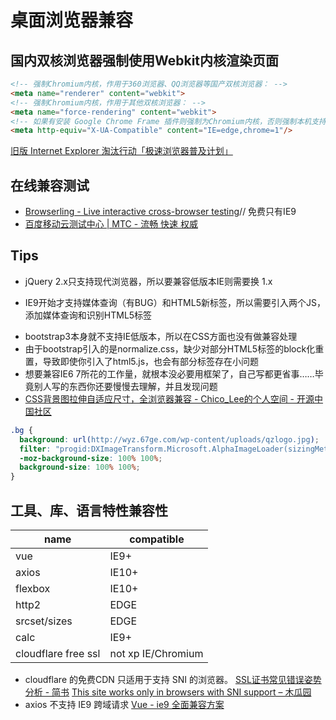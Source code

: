 # 桌面浏览器兼容

## 国内双核浏览器强制使用Webkit内核渲染页面
```html
<!-- 强制Chromium内核，作用于360浏览器、QQ浏览器等国产双核浏览器： -->
<meta name="renderer" content="webkit">
<!-- 强制Chromium内核，作用于其他双核浏览器： -->
<meta name="force-rendering" content="webkit">
<!-- 如果有安装 Google Chrome Frame 插件则强制为Chromium内核，否则强制本机支持的最高版本IE内核，作用于IE浏览器： -->
<meta http-equiv="X-UA-Compatible" content="IE=edge,chrome=1"/> 
```
[旧版 Internet Explorer 淘汰行动「极速浏览器普及计划」](https://support.dmeng.net/kill-old-versions-of-ie.html?utm_source=InternalLinks)

## 在线兼容测试
* [Browserling - Live interactive cross-browser testing](https://www.browserling.com/browse/ie/9/baidu.com)// 免费只有IE9
* [百度移动云测试中心 | MTC - 流畅 快速 权威](http://mtc.baidu.com/?pname=mymtc&type=webapp)

## Tips
* jQuery 2.x只支持现代浏览器，所以要兼容低版本IE则需要换 1.x 
- IE9开始才支持媒体查询（有BUG）和HTML5新标签，所以需要引入两个JS，添加媒体查询和识别HTML5标签 
* bootstrap3本身就不支持IE低版本，所以在CSS方面也没有做兼容处理 
* 由于bootstrap引入的是normalize.css，缺少对部分HTML5标签的block化重置，导致即使你引入了html5.js，也会有部分标签存在小问题
* 想要兼容IE6 7所花的工作量，就根本没必要用框架了，自己写都更省事……毕竟别人写的东西你还要慢慢去理解，并且发现问题
* [CSS背景图拉伸自适应尺寸，全浏览器兼容 - Chico_Lee的个人空间 - 开源中国社区](http://my.oschina.net/u/555639/blog/419020)

```css
.bg {  
  background: url(http://wyz.67ge.com/wp-content/uploads/qzlogo.jpg);  
  filter: "progid:DXImageTransform.Microsoft.AlphaImageLoader(sizingMethod='scale')";  
  -moz-background-size: 100% 100%;  
  background-size: 100% 100%;  
}
```

## 工具、库、语言特性兼容性

| name                | compatible         |
| ---                 | --                 |
| vue                 | IE9+               |
| axios               | IE10+              |
| flexbox             | IE10+              |
| http2               | EDGE               |
| srcset/sizes        | EDGE               |
| calc                | IE9+               |
| cloudflare free ssl | not xp IE/Chromium |


* cloudflare 的免费CDN 只适用于支持 SNI 的浏览器。
[SSL证书常见错误姿势分析 - 简书](https://www.jianshu.com/p/d443a3c4971d)
[This site works only in browsers with SNI support – 木瓜园](https://muguayuan.com/2015/2863.html)
* axios 不支持 IE9 跨域请求
[Vue - ie9 全面兼容方案](https://github.com/TerryZ/js-develop-skill-summary/blob/master/vue-ie9.md)

